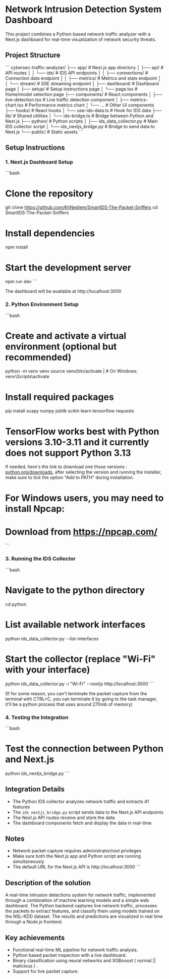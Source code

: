 # Network Intrusion Detection System Dashboard

This project combines a Python-based network traffic analyzer with a Next.js dashboard for real-time visualization of network security threats.

## Project Structure

\`\`\`
cybersec-traffic-analyzer/
├── app/                           # Next.js app directory
│   ├── api/                       # API routes
│   │   └── ids/                   # IDS API endpoints
│   │       ├── connections/       # Connection data endpoint
│   │       ├── metrics/           # Metrics and stats endpoint
│   │       └── stream/            # SSE streaming endpoint
│   ├── dashboard/                 # Dashboard page
│   ├── setup/                     # Setup instructions page
│   └── page.tsx                   # Home/model selection page
├── components/                    # React components
│   ├── live-detection.tsx         # Live traffic detection component
│   ├── metrics-chart.tsx          # Performance metrics chart
│   └── ...                        # Other UI components
├── hooks/                         # React hooks
│   └── use-ids-data.ts            # Hook for IDS data
├── lib/                           # Shared utilities
│   └── ids-bridge.ts              # Bridge between Python and Next.js
├── python/                        # Python scripts
│   ├── ids_data_collector.py      # Main IDS collector script
│   └── ids_nextjs_bridge.py       # Bridge to send data to Next.js
└── public/                        # Static assets
\`\`\`

## Setup Instructions

### 1. Next.js Dashboard Setup

\`\`\`bash
# Clone the repository
git clone https://github.com/KhNediem/SmartIDS-The-Packet-Sniffers
cd SmartIDS-The-Packet-Sniffers

# Install dependencies
npm install

# Start the development server
npm run dev
\`\`\`

The dashboard will be available at http://localhost:3000

### 2. Python Environment Setup

\`\`\`bash
# Create and activate a virtual environment (optional but recommended)
python -m venv venv
source venv/bin/activate  | # On Windows: venv\Scripts\activate

# Install required packages
pip install scapy numpy joblib scikit-learn tensorflow requests

# TensorFlow works best with Python versions 3.10-3.11 and it currently does not support Python 3.13

If needed, here's the link to download one those versions : [python.org/downloads](https://www.python.org/downloads/), after selecting the version and running the installer, make sure to tick the option "Add to PATH" during installation.

# For Windows users, you may need to install Npcap:
# Download from https://npcap.com/
\`\`\`

### 3. Running the IDS Collector

\`\`\`bash
# Navigate to the python directory
cd python

# List available network interfaces
python ids_data_collector.py --list-interfaces

# Start the collector (replace "Wi-Fi" with your interface)

python ids_data_collector.py -i "Wi-Fi" --nextjs http://localhost:3000 
\`\`\`

(If for some reason, you can't terminate the packet capture from the terminal with CTRL+C, you can terminate it by going to the task manager, it'll be a python process that uses around 270mb of memory)

### 4. Testing the Integration

\`\`\`bash
# Test the connection between Python and Next.js
python ids_nextjs_bridge.py
\`\`\`

## Integration Details

- The Python IDS collector analyzes network traffic and extracts 41 features
- The `ids_nextjs_bridge.py` script sends data to the Next.js API endpoints
- The Next.js API routes receive and store the data
- The dashboard components fetch and display the data in real-time

## Notes

- Network packet capture requires administrator/root privileges
- Make sure both the Next.js app and Python script are running simultaneously
- The default URL for the Next.js API is http://localhost:3000
\`\`\`



## Description of the solution
A real-time intrusion detections system for network traffic, implemented through a combination of machine learning models and a simple web dashboard.
The Python backend captures live network traffic, processes the packets to extract features, and classify them using models trained on the NSL-KDD dataset.
The results and predictions are visualized in real time through a Node.js frontend.

## Key achievements 
- Functional real-time ML pipeline for network traffic analysis.
- Python based packet inspection with a live dashboard.
- Binary classification using neural networks and XGBooost ( normal || malicious ) .
- Support for live packet capture.
